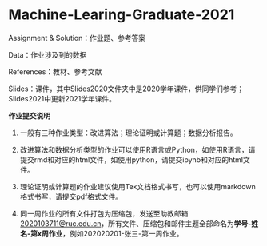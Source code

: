 # Machine-Learing-Graduate-2021

Assignment & Solution：作业题、参考答案

Data：作业涉及到的数据

References：教材、参考文献

Slides：课件，其中Slides2020文件夹中是2020学年课件，供同学们参考；Slides2021中更新2021学年课件。


**作业提交说明**
1. 一般有三种作业类型：改进算法；理论证明或计算题；数据分析报告。

2. 改进算法和数据分析类型的作业可以使用R语言或Python，如使用R语言，请提交rmd和对应的html文件，如使用python，请提交ipynb和对应的html文件。

3. 理论证明或计算题的作业建议使用Tex文档格式书写，也可以使用markdown格式书写，请提交pdf格式文件。

4. 同一周作业的所有文件打包为压缩包，发送至助教邮箱 2020103711@ruc.edu.cn，所有文件、压缩包和邮件主题全部命名为**学号-姓名-第x周作业**，例如202020201-张三-第一周作业。
